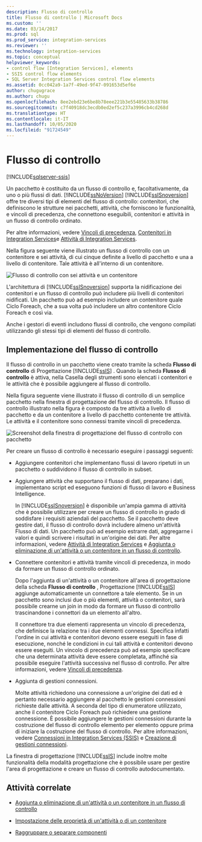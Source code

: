 ```yaml
---
description: Flusso di controllo
title: Flusso di controllo | Microsoft Docs
ms.custom: ''
ms.date: 03/14/2017
ms.prod: sql
ms.prod_service: integration-services
ms.reviewer: ''
ms.technology: integration-services
ms.topic: conceptual
helpviewer_keywords:
- control flow [Integration Services], elements
- SSIS control flow elements
- SQL Server Integration Services control flow elements
ms.assetid: 0cc042a9-1a7f-49ed-9f47-091653d5ef6e
author: chugugrace
ms.author: chugu
ms.openlocfilehash: 8ee2ebd23e6be8b78eee221b3e55485633b38786
ms.sourcegitcommit: c7f40918dc3ecdb0ed2ef5c237a3996cb4cd268d
ms.translationtype: HT
ms.contentlocale: it-IT
ms.lasthandoff: 10/05/2020
ms.locfileid: "91724549"
---
```

# <a name="control-flow"></a>Flusso di controllo

[!INCLUDE[sqlserver-ssis](../../includes/applies-to-version/sqlserver-ssis.md)]


  Un pacchetto è costituito da un flusso di controllo e, facoltativamente, da uno o più flussi di dati. [!INCLUDE[ssNoVersion](../../includes/ssnoversion-md.md)] [!INCLUDE[ssISnoversion](../../includes/ssisnoversion-md.md)] offre tre diversi tipi di elementi del flusso di controllo: contenitori, che definiscono le strutture nei pacchetti, attività, che forniscono le funzionalità, e vincoli di precedenza, che connettono eseguibili, contenitori e attività in un flusso di controllo ordinato.  
  
 Per altre informazioni, vedere [Vincoli di precedenza](../../integration-services/control-flow/precedence-constraints.md), [Contenitori in Integration Services](../../integration-services/control-flow/integration-services-containers.md)e [Attività di Integration Services](../../integration-services/control-flow/integration-services-tasks.md).  
  
 Nella figura seguente viene illustrato un flusso di controllo con un contenitore e sei attività, di cui cinque definite a livello di pacchetto e una a livello di contenitore. Tale attività è all'interno di un contenitore.  
  
 ![Flusso di controllo con sei attività e un contenitore](../../integration-services/control-flow/media/ssis-controlflowelmt.gif "Flusso di controllo con sei attività e un contenitore")  
  
 L'architettura di [!INCLUDE[ssISnoversion](../../includes/ssisnoversion-md.md)] supporta la nidificazione dei contenitori e un flusso di controllo può includere più livelli di contenitori nidificati. Un pacchetto può ad esempio includere un contenitore quale Ciclo Foreach, che a sua volta può includere un altro contenitore Ciclo Foreach e così via.  
  
 Anche i gestori di eventi includono flussi di controllo, che vengono compilati utilizzando gli stessi tipi di elementi del flusso di controllo.  
  
## <a name="control-flow-implementation"></a>Implementazione del flusso di controllo  
 Il flusso di controllo in un pacchetto viene creato tramite la scheda **Flusso di controllo** di Progettazione [!INCLUDE[ssIS](../../includes/ssis-md.md)] . Quando la scheda **Flusso di controllo** è attiva, nella Casella degli strumenti sono elencati i contenitori e le attività che è possibile aggiungere al flusso di controllo.  
  
 Nella figura seguente viene illustrato il flusso di controllo di un semplice pacchetto nella finestra di progettazione del flusso di controllo. Il flusso di controllo illustrato nella figura è composto da tre attività a livello di pacchetto e da un contenitore a livello di pacchetto contenente tre attività. Le attività e il contenitore sono connessi tramite vincoli di precedenza.  
  
 ![Screenshot della finestra di progettazione del flusso di controllo con pacchetto](../../integration-services/connection-manager/media/samplecontrolflow.gif "Screenshot della finestra di progettazione del flusso di controllo con pacchetto")  
  
 Per creare un flusso di controllo è necessario eseguire i passaggi seguenti:  
  
-   Aggiungere contenitori che implementano flussi di lavoro ripetuti in un pacchetto o suddividono il flusso di controllo in subset.  
  
-   Aggiungere attività che supportano il flusso di dati, preparano i dati, implementano script ed eseguono funzioni di flusso di lavoro e Business Intelligence.  
  
     In [!INCLUDE[ssISnoversion](../../includes/ssisnoversion-md.md)] è disponibile un'ampia gamma di attività che è possibile utilizzare per creare un flusso di controllo in grado di soddisfare i requisiti aziendali del pacchetto. Se il pacchetto deve gestire dati, il flusso di controllo dovrà includere almeno un'attività Flusso di dati. Un pacchetto può ad esempio estrarre dati, aggregarne i valori e quindi scrivere i risultati in un'origine dei dati.  Per altre informazioni, vedere [Attività di Integration Services](../../integration-services/control-flow/integration-services-tasks.md) e [Aggiunta o eliminazione di un'attività o un contenitore in un flusso di controllo](../../integration-services/control-flow/add-or-delete-a-task-or-a-container-in-a-control-flow.md).  
  
-   Connettere contenitori e attività tramite vincoli di precedenza, in modo da formare un flusso di controllo ordinato.  
  
     Dopo l'aggiunta di un'attività o un contenitore all'area di progettazione della scheda **Flusso di controllo** , Progettazione [!INCLUDE[ssIS](../../includes/ssis-md.md)] aggiunge automaticamente un connettore a tale elemento. Se in un pacchetto sono inclusi due o più elementi, attività o contenitori, sarà possibile crearne un join in modo da formare un flusso di controllo trascinandone i connettori da un elemento all'altro.  
  
     Il connettore tra due elementi rappresenta un vincolo di precedenza, che definisce la relazione tra i due elementi connessi. Specifica infatti l'ordine in cui attività e contenitori devono essere eseguiti in fase di esecuzione, nonché le condizioni in cui tali attività e contenitori devono essere eseguiti. Un vincolo di precedenza può ad esempio specificare che una determinata attività deve essere completata, affinché sia possibile eseguire l'attività successiva nel flusso di controllo. Per altre informazioni, vedere [Vincoli di precedenza](../../integration-services/control-flow/precedence-constraints.md).  
  
-   Aggiunta di gestioni connessioni.  
  
     Molte attività richiedono una connessione a un'origine dei dati ed è pertanto necessario aggiungere al pacchetto le gestioni connessioni richieste dalle attività. A seconda del tipo di enumeratore utilizzato, anche il contenitore Ciclo Foreach può richiedere una gestione connessione. È possibile aggiungere le gestioni connessioni durante la costruzione del flusso di controllo elemento per elemento oppure prima di iniziare la costruzione del flusso di controllo. Per altre informazioni, vedere [Connessioni in Integration Services &#40;SSIS&#41;](../../integration-services/connection-manager/integration-services-ssis-connections.md) e [Creazione di gestioni connessioni](../connection-manager/integration-services-ssis-connections.md).  
  
 La finestra di progettazione [!INCLUDE[ssIS](../../includes/ssis-md.md)] include inoltre molte funzionalità della modalità progettazione che è possibile usare per gestire l'area di progettazione e creare un flusso di controllo autodocumentato.  
  
## <a name="related-tasks"></a>Attività correlate  
  
-   [Aggiunta o eliminazione di un'attività o un contenitore in un flusso di controllo](../../integration-services/control-flow/add-or-delete-a-task-or-a-container-in-a-control-flow.md)  
  
-   [Impostazione delle proprietà di un'attività o di un contenitore](./add-or-delete-a-task-or-a-container-in-a-control-flow.md)  
  
-   [Raggruppare o separare componenti](../../integration-services/group-or-ungroup-components.md)  
  
